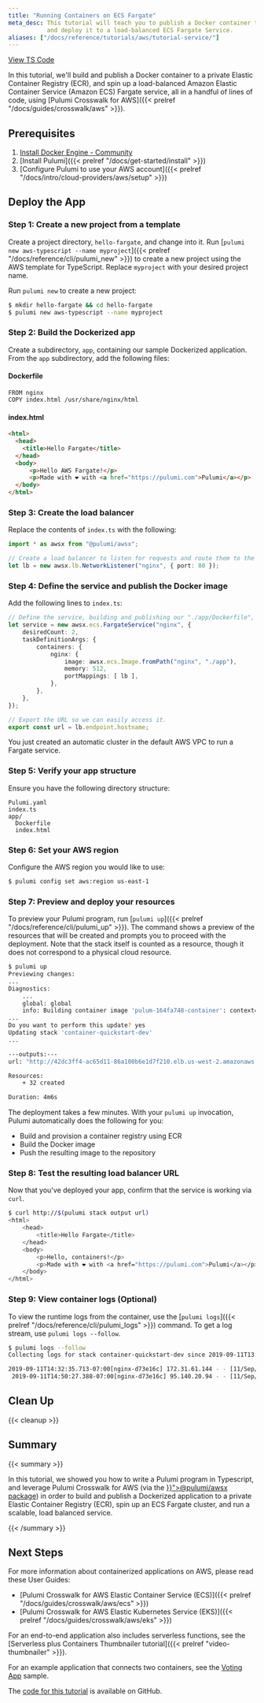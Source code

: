 ```yaml
---
title: "Running Containers on ECS Fargate"
meta_desc: This tutorial will teach you to publish a Docker container to Elastic Container Registry (ECR)
           and deploy it to a load-balanced ECS Fargate Service.
aliases: ["/docs/reference/tutorials/aws/tutorial-service/"]
---
```


<!--To-Do: Update github-buttons shortcode to check for existence of examples-->
<p class="mb-4 flex">
    <a class="flex flex-wrap items-center rounded text-xs text-white bg-blue-600 border-2 border-blue-600 px-2 mr-2 whitespace-no-wrap hover:text-white h-8" href="https://github.com/pulumi/examples/tree/master/aws-ts-containers" target="_blank">
      <span><i class="fab fa-github pr-2"></i> View TS Code</span>
    </a>
</p>

In this tutorial, we'll build and publish a Docker container to a private Elastic Container Registry (ECR), and spin up a load-balanced Amazon Elastic Container Service (Amazon ECS) Fargate service, all in a handful of lines of code, using [Pulumi Crosswalk for AWS]({{< prelref "/docs/guides/crosswalk/aws" >}}).

## Prerequisites

1. [Install Docker Engine - Community](https://docs.docker.com/install/)
1. [Install Pulumi]({{< prelref "/docs/get-started/install" >}})
1. [Configure Pulumi to use your AWS account]({{< prelref "/docs/intro/cloud-providers/aws/setup" >}})

## Deploy the App

### Step 1: Create a new project from a template

Create a project directory, `hello-fargate`, and change into it. Run [`pulumi new aws-typescript --name myproject`]({{< prelref "/docs/reference/cli/pulumi_new" >}}) to create a new project using the AWS template for TypeScript. Replace `myproject` with your desired project name.

Run `pulumi new` to create a new project:

```bash
$ mkdir hello-fargate && cd hello-fargate
$ pulumi new aws-typescript --name myproject
```

### Step 2: Build the Dockerized app

Create a subdirectory, `app`, containing our sample Dockerized application. From the `app` subdirectory, add the following files:

#### **Dockerfile**

```docker
FROM nginx
COPY index.html /usr/share/nginx/html
```

#### **index.html**

```html
<html>
  <head>
    <title>Hello Fargate</title>
  </head>
  <body>
      <p>Hello AWS Fargate!</p>
      <p>Made with ❤️ with <a href="https://pulumi.com">Pulumi</a></p>
  </body>
</html>
```

### Step 3: Create the load balancer

Replace the contents of `index.ts` with the following:

```typescript
import * as awsx from "@pulumi/awsx";

// Create a load balancer to listen for requests and route them to the container.
let lb = new awsx.lb.NetworkListener("nginx", { port: 80 });
```

### Step 4: Define the service and publish the Docker image

Add the following lines to `index.ts`:

```typescript
// Define the service, building and publishing our "./app/Dockerfile", and using the load balancer.
let service = new awsx.ecs.FargateService("nginx", {
    desiredCount: 2,
    taskDefinitionArgs: {
        containers: {
            nginx: {
                image: awsx.ecs.Image.fromPath("nginx", "./app"),
                memory: 512,
                portMappings: [ lb ],
            },
        },
    },
});

// Export the URL so we can easily access it.
export const url = lb.endpoint.hostname;
```

You just created an automatic cluster in the default AWS VPC to run a Fargate service.

### Step 5: Verify your app structure

Ensure you have the following directory structure:

```
Pulumi.yaml
index.ts
app/
  Dockerfile
  index.html
```

### Step 6: Set your AWS region

Configure the AWS region you would like to use:

```bash
$ pulumi config set aws:region us-east-1
```

### Step 7: Preview and deploy your resources

To preview your Pulumi program, run [`pulumi up`]({{< prelref "/docs/reference/cli/pulumi_up" >}}). The command shows a preview of the resources that will be created and prompts you to proceed with the deployment.  Note that the stack itself is counted as a resource, though it does not correspond to a physical cloud resource.

```bash
$ pulumi up
Previewing changes:
...
Diagnostics:
    ...
    global: global
    info: Building container image 'pulum-164fa748-container': context=./app
...
Do you want to perform this update? yes
Updating stack 'container-quickstart-dev'
...

---outputs:---
url: "http://42dc3ff4-ac65d11-86a100b6e1d7f210.elb.us-west-2.amazonaws.com"

Resources:
    + 32 created

Duration: 4m6s
```

The deployment takes a few minutes. With your `pulumi up` invocation, Pulumi automatically does the following for you:

- Build and provision a container registry using ECR
- Build the Docker image
- Push the resulting image to the repository

### Step 8: Test the resulting load balancer URL

Now that you've deployed your app, confirm that the service is working via `curl`.

```bash
$ curl http://$(pulumi stack output url)
<html>
    <head>
        <title>Hello Fargate</title>
    </head>
    <body>
        <p>Hello, containers!</p>
        <p>Made with ❤️ with <a href="https://pulumi.com">Pulumi</a></p>
    </body>
</html>
```

### Step 9: View container logs (Optional)

To view the runtime logs from the container, use the [`pulumi logs`]({{< prelref "/docs/reference/cli/pulumi_logs" >}}) command. To get a log stream, use `pulumi logs --follow`.

```bash
$ pulumi logs --follow
Collecting logs for stack container-quickstart-dev since 2019-09-11T13:38:04.000-07:00.

2019-09-11T14:32:35.713-07:00[nginx-d73e16c] 172.31.61.144 - - [11/Sep/2019:21:32:35 +0000] "GET / HTTP/1.1" 200 193 "-" "curl/7.64.0" "-"
 2019-09-11T14:50:27.388-07:00[nginx-d73e16c] 95.140.20.94 - - [11/Sep/2019:21:50:27 +0000] "\xA0<\xA6\x1D\xED\xB2\xCC\xC79dH\xDCo\xED\xD6k\x02\xB6b\x05{)r\xFF5g\xC8/\xC4\xE7x~\xAB\xB8\xC8\x95\xF9\x9D?" 400 157 "-" "-" "-"
```

## Clean Up

{{< cleanup >}}

## Summary

{{< summary >}}
<p>
    In this tutorial, we showed you how to write a Pulumi program in Typescript, and leverage
Pulumi Crosswalk for AWS (via the <a href="{{< prelref "/docs/reference/pkg/nodejs/pulumi/awsx"
>}}">@pulumi/awsx package</a>) in order to build and publish a Dockerized application to a private
Elastic Container Registry (ECR), spin up an ECS Fargate cluster, and run a scalable, load balanced
service.
</p>
{{< /summary >}}

## Next Steps

For more information about containerized applications on AWS, please read these User Guides:

- [Pulumi Crosswalk for AWS Elastic Container Service (ECS)]({{< prelref "/docs/guides/crosswalk/aws/ecs" >}})
- [Pulumi Crosswalk for AWS Elastic Kubernetes Service (EKS)]({{< prelref "/docs/guides/crosswalk/aws/eks" >}})

For an end-to-end application also includes serverless functions, see the
[Serverless plus Containers Thumbnailer tutorial]({{< prelref "video-thumbnailer" >}}).

For an example application that connects two containers, see the
[Voting App](https://github.com/pulumi/examples/tree/master/aws-ts-voting-app) sample.

The [code for this tutorial](https://github.com/pulumi/examples/tree/master/aws-ts-containers) is available on GitHub.
